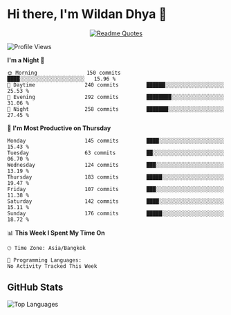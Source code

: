 # Hi there, I'm Wildan Dhya 👋 

<div align="center">
  <a href="https://github.com/piyushsuthar/github-readme-quotes">
    <img src="https://quotes-github-readme.vercel.app/api?quote=Try%2C%20Fail%2C%20Retry&author=unknown&type=vertical&theme=dark" alt="Readme Quotes">
  </a>
</div>

<!--START_SECTION:waka-->
![Profile Views](http://img.shields.io/badge/Profile%20Views-0-blue)

**I'm a Night 🦉** 

```text
🌞 Morning                150 commits         ████░░░░░░░░░░░░░░░░░░░░░   15.96 % 
🌆 Daytime                240 commits         ██████░░░░░░░░░░░░░░░░░░░   25.53 % 
🌃 Evening                292 commits         ████████░░░░░░░░░░░░░░░░░   31.06 % 
🌙 Night                  258 commits         ███████░░░░░░░░░░░░░░░░░░   27.45 % 
```
📅 **I'm Most Productive on Thursday** 

```text
Monday                   145 commits         ████░░░░░░░░░░░░░░░░░░░░░   15.43 % 
Tuesday                  63 commits          ██░░░░░░░░░░░░░░░░░░░░░░░   06.70 % 
Wednesday                124 commits         ███░░░░░░░░░░░░░░░░░░░░░░   13.19 % 
Thursday                 183 commits         █████░░░░░░░░░░░░░░░░░░░░   19.47 % 
Friday                   107 commits         ███░░░░░░░░░░░░░░░░░░░░░░   11.38 % 
Saturday                 142 commits         ████░░░░░░░░░░░░░░░░░░░░░   15.11 % 
Sunday                   176 commits         █████░░░░░░░░░░░░░░░░░░░░   18.72 % 
```


📊 **This Week I Spent My Time On** 

```text
🕑︎ Time Zone: Asia/Bangkok

💬 Programming Languages: 
No Activity Tracked This Week
```


<!--END_SECTION:waka-->

## GitHub Stats
![Top Languages](https://github-readme-stats.vercel.app/api/top-langs/?username=wildandhya&layout=compact&theme=dracula)











